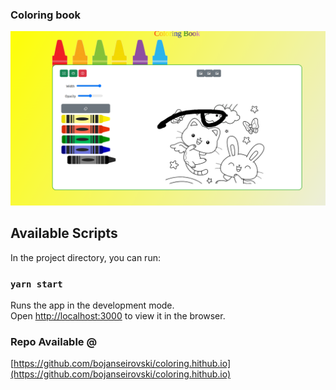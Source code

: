 ### Coloring book

![Alt coloring](public/screen.png)

## Available Scripts

In the project directory, you can run:

### `yarn start`

Runs the app in the development mode.\
Open [http://localhost:3000](http://localhost:3000) to view it in the browser.

### Repo Available @
[https://github.com/bojanseirovski/coloring.hithub.io](https://github.com/bojanseirovski/coloring.hithub.io)



